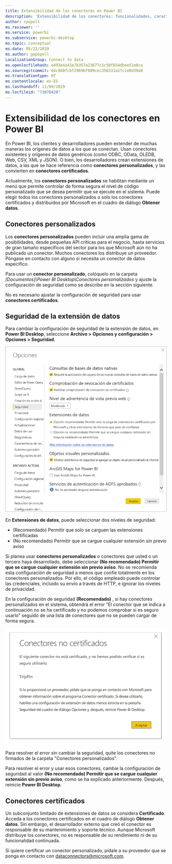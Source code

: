 ```yaml
---
title: Extensibilidad de los conectores en Power BI
description: 'Extensibilidad de los conectores: funcionalidades, características, configuración de seguridad y conectores certificados'
author: cpopell
ms.reviewer: ''
ms.service: powerbi
ms.subservice: powerbi-desktop
ms.topic: conceptual
ms.date: 05/22/2019
ms.author: gepopell
LocalizationGroup: Connect to data
ms.openlocfilehash: e493e4a41e7b357a23677c1c50f654dbee51e0ca
ms.sourcegitcommit: 64c860fcbf2969bf089cec358331a1fc1e0d39a8
ms.translationtype: HT
ms.contentlocale: es-ES
ms.lasthandoff: 11/09/2019
ms.locfileid: "73878420"
---
```

# <a name="connector-extensibility-in-power-bi"></a>Extensibilidad de los conectores en Power BI

En Power BI, los clientes y desarrolladores pueden extender de muchas maneras los orígenes de datos a los que se conectan. Usan conectores existentes y orígenes de datos genéricos (como ODBC, OData, OLEDB, Web, CSV, XML y JSON). O bien, los desarrolladores crean extensiones de datos, a las que se hace referencia como **conectores personalizados**, y las convierten en **conectores certificados**.

Actualmente, los **conectores personalizados** se habilitan mediante un menú que permite controlar de forma segura el nivel de código personalizado que se desea permitir que se ejecute en el sistema. Puede elegir todos los conectores personalizados o solo los conectores certificados y distribuidos por Microsoft en el cuadro de diálogo **Obtener datos**.

## <a name="custom-connectors"></a>Conectores personalizados

Los **conectores personalizados** pueden incluir una amplia gama de posibilidades, desde pequeñas API críticas para el negocio, hasta servicios de gran tamaño específicos del sector para los que Microsoft aún no ha publicado un conector. Muchos conectores los distribuye un proveedor. Póngase en contacto con alguno si necesita un conector de datos específico.

Para usar un **conector personalizado**, colóquelo en la carpeta *\[Documentos]\\Power BI Desktop\\Conectores personalizados* y ajuste la configuración de seguridad como se describe en la sección siguiente.

No es necesario ajustar la configuración de seguridad para usar **conectores certificados**.

## <a name="data-extension-security"></a>Seguridad de la extensión de datos

Para cambiar la configuración de seguridad de la extensión de datos, en **Power BI Desktop**, seleccione **Archivo > Opciones y configuración > Opciones > Seguridad**.

![Controle si quiere cargar los conectores personalizados con las opciones de seguridad de la extensión de datos](media/desktop-connector-extensibility/data-extension-security-1.png)

En **Extensiones de datos**, puede seleccionar dos niveles de seguridad:

* (Recomendado) Permitir que solo se carguen las extensiones certificadas
* (No recomendado) Permitir que se cargue cualquier extensión sin previo aviso

Si planea usar **conectores personalizados** o conectores que usted o un tercero haya desarrollado, debe seleccionar **(No recomendado) Permitir que se cargue cualquier extensión sin previo aviso**. No se recomienda esta configuración de seguridad a menos que confíe totalmente en los conectores personalizados. Por ello, el código empleado puede controlar las credenciales, incluido su envío a través de HTTP, e ignorar los niveles de privacidad.

En la configuración de seguridad **(Recomendado)** , si hay conectores personalizados en el sistema, obtendrá el error "El conector que se indica a continuación no se ha certificado y no podemos comprobar si es seguro usarlo" seguido de una lista de conectores que no se pueden cargar de forma segura.

![Un cuadro de diálogo describe los conectores personalizados que no se pueden cargar debido a la configuración de seguridad, en este caso TripPin](media/desktop-connector-extensibility/data-extension-security-2.png)

Para resolver el error sin cambiar la seguridad, quite los conectores no firmados de la carpeta "Conectores personalizados".

Para resolver el error y usar esos conectores, cambie la configuración de seguridad al valor **(No recomendado) Permitir que se cargue cualquier extensión sin previo aviso**, como se ha explicado anteriormente. Después, reinicie **Power BI Desktop**.

## <a name="certified-connectors"></a>Conectores certificados

Un subconjunto limitado de extensiones de datos se considera **Certificado**. Acceda a los conectores certificados en el cuadro de diálogo **Obtener datos**. Sin embargo, el desarrollador externo que creó el conector es responsable de su mantenimiento y soporte técnico. Aunque Microsoft distribuye los conectores, no es responsable de su rendimiento ni de su funcionalidad continuada.

Si quiere certificar un conector personalizado, pídale a su proveedor que se ponga en contacto con dataconnectors@microsoft.com.
